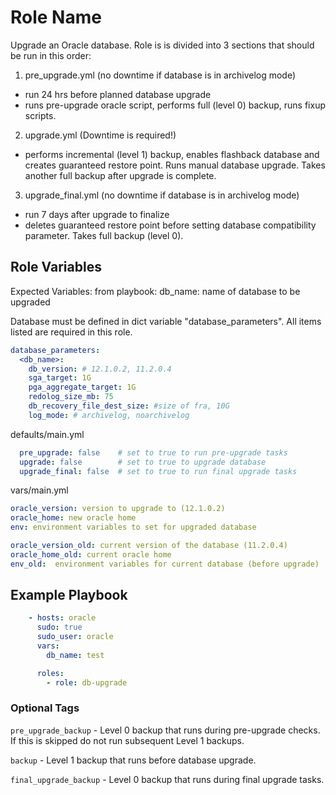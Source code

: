 Role Name
=========

Upgrade an Oracle database.  Role is is divided into 3 sections that should be run in this order:

1. pre_upgrade.yml (no downtime if database is in archivelog mode)
 - run 24 hrs before planned database upgrade
 - runs pre-upgrade oracle script, performs full (level 0) backup, runs fixup scripts.

2. upgrade.yml (Downtime is required!)
 - performs incremental (level 1) backup, enables flashback database and creates guaranteed restore point.  Runs manual database upgrade.  Takes another full backup after upgrade is complete.

3. upgrade_final.yml (no downtime if database is in archivelog mode)
 - run 7 days after upgrade to finalize
 - deletes guaranteed restore point before setting database compatibility parameter.  Takes full backup (level 0).

Role Variables
--------------

Expected Variables:
from playbook:
 db_name: name of database to be upgraded

Database must be defined in dict variable "database_parameters".  All items listed are required in this role.

```yaml
database_parameters:
  <db_name>:
    db_version: # 12.1.0.2, 11.2.0.4
    sga_target: 1G
    pga_aggregate_target: 1G
    redolog_size_mb: 75
    db_recovery_file_dest_size: #size of fra, 10G
    log_mode: # archivelog, noarchivelog
```

defaults/main.yml

```yaml
  pre_upgrade: false    # set to true to run pre-upgrade tasks
  upgrade: false        # set to true to upgrade database
  upgrade_final: false  # set to true to run final upgrade tasks
```

vars/main.yml

```yaml
oracle_version: version to upgrade to (12.1.0.2)
oracle_home: new oracle home
env: environment variables to set for upgraded database

oracle_version_old: current version of the database (11.2.0.4)
oracle_home_old: current oracle home
env_old:  environment variables for current database (before upgrade)
```

Example Playbook
----------------

```yaml
    - hosts: oracle
      sudo: true
      sudo_user: oracle
      vars:
        db_name: test

      roles:
        - role: db-upgrade
```

### Optional Tags

`pre_upgrade_backup` - Level 0 backup that runs during pre-upgrade checks.  If this is skipped do not run subsequent Level 1 backups.

`backup` - Level 1 backup that runs before database upgrade.

`final_upgrade_backup` - Level 0 backup that runs during final upgrade tasks.

